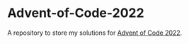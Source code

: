 # Advent-of-Code-2022
A repository to store my solutions for [Advent of Code 2022](https://adventofcode.com/2022).
